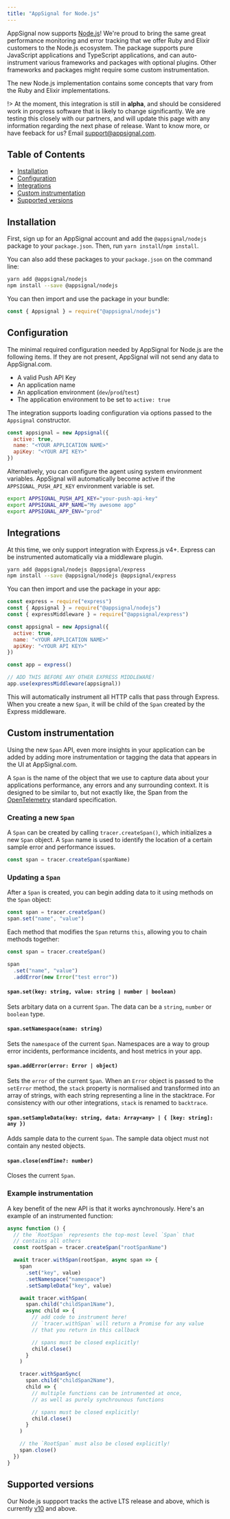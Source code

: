 ```yaml
---
title: "AppSignal for Node.js"
---
```


AppSignal now supports [Node.js](https://nodejs.org/)! We're proud to bring the same great performance monitoring and error tracking that we offer Ruby and Elixir customers to the Node.js ecosystem. The package supports pure JavaScript applications and TypeScript applications, and can auto-instrument various frameworks and packages with optional plugins. Other frameworks and packages might require some custom instrumentation.

The new Node.js implementation contains some concepts that vary from the Ruby and Elixir implementations.

!> At the moment, this integration is still in **alpha**, and should be considered work in progress software that is likely to change significantly. We are testing this closely with our partners, and will update this page with any information regarding the next phase of release. Want to know more, or have feeback for us? Email [support@appsignal.com](mailto:support@appsignal.com). 

## Table of Contents

- [Installation](#installation)
- [Configuration](#configuration)
- [Integrations](#integrations)
- [Custom instrumentation](#custom-instrumentation)
- [Supported versions](#supported-versions)

## Installation

First, sign up for an AppSignal account and add the `@appsignal/nodejs` package to your `package.json`. Then, run `yarn install`/`npm install`.

You can also add these packages to your `package.json` on the command line:

```bash
yarn add @appsignal/nodejs
npm install --save @appsignal/nodejs
```

You can then import and use the package in your bundle:

```js
const { Appsignal } = require("@appsignal/nodejs")
```

## Configuration

The minimal required configuration needed by AppSignal for Node.js are the following items. If they are not present, AppSignal will not send any data to AppSignal.com.

- A valid Push API Key
- An application name
- An application environment (`dev`/`prod`/`test`)
- The application environment to be set to `active: true`

The integration supports loading configuration via options passed to the `Appsignal` constructor.

```js
const appsignal = new Appsignal({
  active: true,
  name: "<YOUR APPLICATION NAME>"
  apiKey: "<YOUR API KEY>"
})
```

Alternatively, you can configure the agent using system environment variables. AppSignal will automatically become active if the `APPSIGNAL_PUSH_API_KEY` environment variable is set.

```bash
export APPSIGNAL_PUSH_API_KEY="your-push-api-key"
export APPSIGNAL_APP_NAME="My awesome app"
export APPSIGNAL_APP_ENV="prod"
```

## Integrations

At this time, we only support integration with Express.js v4+. Express can be instrumented automatically via a middleware plugin.

```bash
yarn add @appsignal/nodejs @appsignal/express
npm install --save @appsignal/nodejs @appsignal/express
```

You can then import and use the package in your app:

```js
const express = require("express")
const { Appsignal } = require("@appsignal/nodejs")
const { expressMiddleware } = require("@appsignal/express")

const appsignal = new Appsignal({
  active: true,
  name: "<YOUR APPLICATION NAME>"
  apiKey: "<YOUR API KEY>"
})

const app = express()

// ADD THIS BEFORE ANY OTHER EXPRESS MIDDLEWARE!
app.use(expressMiddleware(appsignal))
```

This will automatically instrument all HTTP calls that pass through Express. When you create a new `Span`, it will be child of the `Span` created by the Express middleware.

## Custom instrumentation

Using the new `Span` API, even more insights in your application can be added by adding more instrumentation or tagging the data that appears in the UI at AppSignal.com. 

A `Span` is the name of the object that we use to capture data about your applications performance, any errors and any surrounding context. It is designed to be similar to, but not exactly like, the Span from the [OpenTelemetry](https://github.com/open-telemetry/opentelemetry-specification) standard specification. 

### Creating a new `Span`

A `Span` can be created by calling `tracer.createSpan()`, which initializes a new `Span` object. A `Span` name is used to identify the location of a certain sample error and performance issues.

```js
const span = tracer.createSpan(spanName)
```

### Updating a `Span`

After a `Span` is created, you can begin adding data to it using methods on the `Span` object:

```js
const span = tracer.createSpan()
span.set("name", "value")
```

Each method that modifies the `Span` returns `this`, allowing you to chain methods together:

```js
const span = tracer.createSpan()

span
  .set("name", "value")
  .addError(new Error("test error"))
```

#### `span.set(key: string, value: string | number | boolean)`

Sets arbitary data on a current `Span`. The data can be a `string`, `number` or `boolean` type.

#### `span.setNamespace(name: string)`

Sets the `namespace` of the current `Span`. Namespaces are a way to group error incidents, performance incidents, and host metrics in your app.

#### `span.addError(error: Error | object)`

Sets the `error` of the current `Span`. When an `Error` object is passed to the `setError` method, the `stack` property is normalised and transformed into an array of strings, with each string representing a line in the stacktrace. For consistency with our other integrations, `stack` is renamed to `backtrace`.

#### `span.setSampleData(key: string, data: Array<any> | { [key: string]: any })`

Adds sample data to the current `Span`. The sample data object must not contain any nested objects.

#### `span.close(endTime?: number)`

Closes the current `Span`.

### Example instrumentation

A key benefit of the new API is that it works aynchronously. Here's an example of an instrumented function:

```js
async function () {
  // the `RootSpan` represents the top-most level `Span` that
  // contains all others
  const rootSpan = tracer.createSpan("rootSpanName")

  await tracer.withSpan(rootSpan, async span => {
    span
      .set("key", value)
      .setNamespace("namespace")
      .setSampleData("key", value)

    await tracer.withSpan(
      span.child("childSpan1Name"),
      async child => {
        // add code to instrument here!
        // `tracer.withSpan` will return a Promise for any value 
        // that you return in this callback

        // spans must be closed explicitly!
        child.close()
      }
    )

    tracer.withSpanSync(
      span.child("childSpan2Name"),
      child => {
        // multiple functions can be intrumented at once, 
        // as well as purely synchrounous functions

        // spans must be closed explicitly!
        child.close()
      }
    )

    // the `RootSpan` must also be closed explicitly!
    span.close()
  })
}
```

## Supported versions

Our Node.js suppport tracks the active LTS release and above, which is currently [v10](https://github.com/nodejs/Release) and above.
